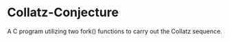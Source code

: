 # Collatz-Conjecture
A C program utilizing two fork() functions to carry out the Collatz sequence. 
